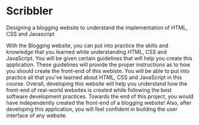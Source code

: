 # Scribbler
Designing a blogging website to understand the implementation of HTML, CSS and Javascript

With the Blogging website, you can put into practice the skills and knowledge that you learned while understanding HTML, CSS and JavaScript. You will be given certain guidelines that will help you create this application. These guidelines will provide the proper instructions as to how you should create the front-end of this webiste. You will be able to put into practice all that you've learned about HTML, CSS and JavaScript in this course.
Overall, developing this website will help you understand how the front-end of real-world websites is created while following the best software development practices.
Towards the end of this project, you would have independently created the front-end of a blogging website! Also, after developing this application, you will feel confident in building the user interface of any website.
